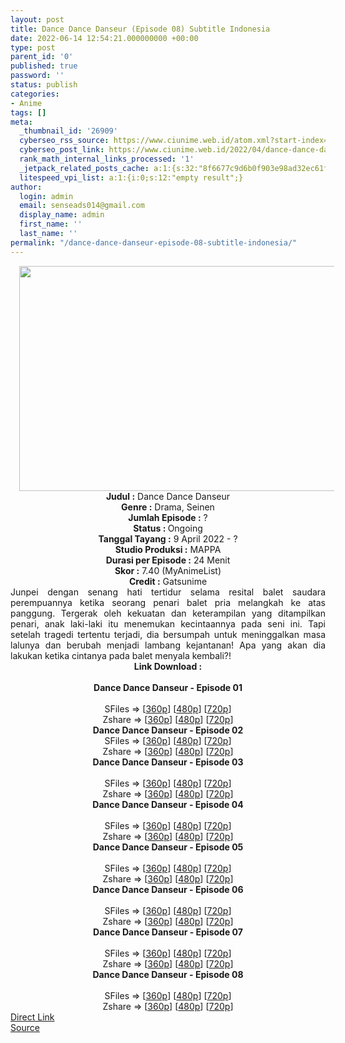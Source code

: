 ```yaml
---
layout: post
title: Dance Dance Danseur (Episode 08) Subtitle Indonesia
date: 2022-06-14 12:54:21.000000000 +00:00
type: post
parent_id: '0'
published: true
password: ''
status: publish
categories:
- Anime
tags: []
meta:
  _thumbnail_id: '26909'
  cyberseo_rss_source: https://www.ciunime.web.id/atom.xml?start-index=1
  cyberseo_post_link: https://www.ciunime.web.id/2022/04/dance-dance-danseur-subtitle-indonesia.html
  rank_math_internal_links_processed: '1'
  _jetpack_related_posts_cache: a:1:{s:32:"8f6677c9d6b0f903e98ad32ec61f8deb";a:2:{s:7:"expires";i:1657902160;s:7:"payload";a:3:{i:0;a:1:{s:2:"id";i:27256;}i:1;a:1:{s:2:"id";i:27364;}i:2;a:1:{s:2:"id";i:27120;}}}}
  litespeed_vpi_list: a:1:{i:0;s:12:"empty result";}
author:
  login: admin
  email: senseads014@gmail.com
  display_name: admin
  first_name: ''
  last_name: ''
permalink: "/dance-dance-danseur-episode-08-subtitle-indonesia/"
---
```

<div class="separator" style="clear: both; text-align: center;"><a href="https://blogger.googleusercontent.com/img/b/R29vZ2xl/AVvXsEh5KjoOnKE_bBHa39vEbXCAEkYQI0-5ozIYdY-DdgirjG2Ztrh63Qrw2VqIoMxRX2voPbbXDeDFnaiSfG3Z9OmZmW3hdKMoGLzTCTPHEomTh-7SlGDPo-B0SoYBj04TVf6CU60SFsA-ji2YddBOjYz9HdzBNfPSleXAu2vMklGNmLShGd04ZaSdUZcA/s1280/Dance%20Dance%20Danseur.png" style="margin-left: 1em; margin-right: 1em;"><img border="0" data-original-height="720" data-original-width="1280" height="360" src="{{ site.baseurl }}/assets/2022/06/Dance%20Dance%20Danseur.png" width="640" /></a></div>
<div class="separator" style="clear: both; text-align: center;"></div>
<div style="text-align: center;"><b>Judul</b><b><b> </b>:</b> Dance Dance Danseur</div>
<div style="text-align: center;"><b><b>Genre :</b></b> Drama, Seinen</div>
<div style="text-align: center;"><b>Jumlah Episode :</b> ?<br /><b>Status :&nbsp;</b>Ongoing<br /><b>Tanggal Tayang :</b> 9 April&nbsp;2022 - ?<br /><b>Studio Produksi :</b>&nbsp;MAPPA<br /><b>Durasi per Episode :</b> 24 Menit</div>
<div style="text-align: center;"><b>Skor :</b> 7.40 (MyAnimeList)</div>
<div style="text-align: center;"><b>Credit :</b>&nbsp;Gatsunime</div>
<div style="text-align: center;"></div>
<div style="text-align: justify;">Junpei dengan senang hati tertidur selama resital balet saudara perempuannya ketika seorang penari balet pria melangkah ke atas panggung. Tergerak oleh kekuatan dan keterampilan yang ditampilkan penari, anak laki-laki itu menemukan kecintaannya pada seni ini. Tapi setelah tragedi tertentu terjadi, dia bersumpah untuk meninggalkan masa lalunya dan berubah menjadi lambang kejantanan! Apa yang akan dia lakukan ketika cintanya pada balet menyala kembali?!</div>
<div style="text-align: justify;"></div>
<div style="text-align: justify;"></div>
<div style="text-align: center;">
<div style="text-align: center;">
<div style="text-align: left;">
<div style="text-align: center;"><b>Link Download :</b></div>
<div style="text-align: center;"><b><br /></b></div>
<div style="text-align: center;"><span style="text-align: left;"><b>Dance Dance Danseur&nbsp;</b></span><b>- Episode 01</b></div>
<div style="text-align: center;"><b><br /></b></div>
<div style="text-align: center;">SFiles =&gt; [<a href="https://www.mp4upload.com/0dbl56lbpr1g" target="_blank" rel="noopener">360p</a>] [<a href="https://www.mp4upload.com/fg9pmja1o7ew" target="_blank" rel="noopener">480p</a>] [<a href="https://www.mp4upload.com/zjdmpgugdcvg" target="_blank" rel="noopener">720p</a>]</div>
<div style="text-align: center;">Zshare =&gt; [<a href="https://www96.zippyshare.com/v/vZWK841x/file.html" target="_blank" rel="noopener">360p</a>] [<a href="https://www96.zippyshare.com/v/tb4BihUS/file.html" target="_blank" rel="noopener">480p</a>] [<a href="https://www96.zippyshare.com/v/6CLURISt/file.html" target="_blank" rel="noopener">720p</a>]</div>
<div style="text-align: center;"></div>
<div style="text-align: center;">
<div><span style="text-align: left;"><b>Dance Dance Danseur&nbsp;</b></span><b>- Episode 02</b></div>
<div></div>
<div>SFiles =&gt; [<a href="http://www.solidfiles.com/v/W8VaNe33KXV4M" target="_blank" rel="noopener">360p</a>] [<a href="http://www.solidfiles.com/v/78X6WgP6NMgKB" target="_blank" rel="noopener">480p</a>] [<a href="http://www.solidfiles.com/v/5dXWyyQGn4aGj" target="_blank" rel="noopener">720p</a>]</div>
<div>Zshare =&gt; [<a href="https://www97.zippyshare.com/v/wM5gsMwx/file.html" target="_blank" rel="noopener">360p</a>] [<a href="https://www97.zippyshare.com/v/jcjLyh5N/file.html" target="_blank" rel="noopener">480p</a>] [<a href="https://www97.zippyshare.com/v/ipYrIye7/file.html" target="_blank" rel="noopener">720p</a>]</div>
<div></div>
<div>
<div><span style="text-align: left;"><b>Dance Dance Danseur&nbsp;</b></span><b>- Episode 03</b></div>
<div><b><br /></b></div>
<div>SFiles =&gt; [<a href="http://www.solidfiles.com/v/eWv74jKBYvpNv" target="_blank" rel="noopener">360p</a>] [<a href="http://www.solidfiles.com/v/pdZpGaxqQxnAr" target="_blank" rel="noopener">480p</a>] [<a href="http://www.solidfiles.com/v/pdZpGgZ2dzqd3" target="_blank" rel="noopener">720p</a>]</div>
<div>Zshare =&gt; [<a href="https://www114.zippyshare.com/v/oI8idyLm/file.html" target="_blank" rel="noopener">360p</a>] [<a href="https://www114.zippyshare.com/v/30Oftykq/file.html" target="_blank" rel="noopener">480p</a>] [<a href="https://www114.zippyshare.com/v/vmjwl0pj/file.html" target="_blank" rel="noopener">720p</a>]</div>
</div>
<div></div>
<div>
<div><span style="text-align: left;"><b>Dance Dance Danseur&nbsp;</b></span><b>- Episode 04</b></div>
<div><b><br /></b></div>
<div>SFiles =&gt; [<a href="http://www.solidfiles.com/v/jQAMZRRD7rZLx" target="_blank" rel="noopener">360p</a>] [<a href="http://www.solidfiles.com/v/vNygVLQk3PvNA" target="_blank" rel="noopener">480p</a>] [<a href="http://www.solidfiles.com/v/BVpX7kzK7yMLn" target="_blank" rel="noopener">720p</a>]</div>
<div>Zshare =&gt; [<a href="https://www58.zippyshare.com/v/SIpqDHHv/file.html" target="_blank" rel="noopener">360p</a>] [<a href="https://www58.zippyshare.com/v/gaUPeaDg/file.html" target="_blank" rel="noopener">480p</a>] [<a href="https://www58.zippyshare.com/v/Ckb0MJ7N/file.html" target="_blank" rel="noopener">720p</a>]</div>
</div>
<div></div>
<div>
<div><span style="text-align: left;"><b>Dance Dance Danseur&nbsp;</b></span><b>- Episode 05</b></div>
<div><b><br /></b></div>
<div>SFiles =&gt; [<a href="http://www.solidfiles.com/v/g6ekjYq8d2jxR" target="_blank" rel="noopener">360p</a>] [<a href="http://www.solidfiles.com/v/y6znwe3ReQ25N" target="_blank" rel="noopener">480p</a>] [<a href="http://www.solidfiles.com/v/5dmRAKAeQjPNZ" target="_blank" rel="noopener">720p</a>]</div>
<div>Zshare =&gt; [<a href="https://www53.zippyshare.com/v/BxvDKLEP/file.html" target="_blank" rel="noopener">360p</a>] [<a href="https://www53.zippyshare.com/v/XDc72NLm/file.html" target="_blank" rel="noopener">480p</a>] [<a href="https://www53.zippyshare.com/v/IHeiPeyi/file.html" target="_blank" rel="noopener">720p</a>]</div>
</div>
<div></div>
<div>
<div><span style="text-align: left;"><b>Dance Dance Danseur&nbsp;</b></span><b>- Episode 06</b></div>
<div><b><br /></b></div>
<div>SFiles =&gt; [<a href="http://www.solidfiles.com/v/NVe2YpQY2ALwa" target="_blank" rel="noopener">360p</a>] [<a href="http://www.solidfiles.com/v/BVBWqyZYMYAGk" target="_blank" rel="noopener">480p</a>] [<a href="http://www.solidfiles.com/v/8ZXP2855pMXwD" target="_blank" rel="noopener">720p</a>]</div>
<div>Zshare =&gt; [<a href="https://www54.zippyshare.com/v/78A78sNu/file.html" target="_blank" rel="noopener">360p</a>] [<a href="https://www54.zippyshare.com/v/WO2c9A9X/file.html" target="_blank" rel="noopener">480p</a>] [<a href="https://www54.zippyshare.com/v/OsWJtk51/file.html" target="_blank" rel="noopener">720p</a>]</div>
</div>
<div></div>
<div>
<div><span style="text-align: left;"><b>Dance Dance Danseur&nbsp;</b></span><b>- Episode 07</b></div>
<div><b><br /></b></div>
<div>SFiles =&gt; [<a href="http://www.solidfiles.com/v/2YjNdPYKyeNmG" target="_blank" rel="noopener">360p</a>] [<a href="http://www.solidfiles.com/v/jY5AY26qk5xdQ" target="_blank" rel="noopener">480p</a>] [<a href="http://www.solidfiles.com/v/NgYmgepDWXzrA" target="_blank" rel="noopener">720p</a>]</div>
<div>Zshare =&gt; [<a href="https://www110.zippyshare.com/v/FWSPXrGU/file.html" target="_blank" rel="noopener">360p</a>] [<a href="https://www110.zippyshare.com/v/UWe254uQ/file.html" target="_blank" rel="noopener">480p</a>] [<a href="https://www110.zippyshare.com/v/jZyEU5fI/file.html" target="_blank" rel="noopener">720p</a>]</div>
</div>
<div></div>
<div>
<div><span style="text-align: left;"><b>Dance Dance Danseur&nbsp;</b></span><b>- Episode 08</b></div>
<div><b><br /></b></div>
<div>SFiles =&gt; [<a href="http://www.solidfiles.com/v/x5pjaw8AQQykK" target="_blank" rel="noopener">360p</a>] [<a href="http://www.solidfiles.com/v/VxVL6GLdWxgvG" target="_blank" rel="noopener">480p</a>] [<a href="http://www.solidfiles.com/v/nV5zamGLQGDnA" target="_blank" rel="noopener">720p</a>]</div>
<div>Zshare =&gt; [<a href="https://www96.zippyshare.com/v/6NxKElt9/file.html" target="_blank" rel="noopener">360p</a>] [<a href="https://www96.zippyshare.com/v/wFZZBy88/file.html" target="_blank" rel="noopener">480p</a>] [<a href="https://www96.zippyshare.com/v/aGx17r6C/file.html" target="_blank" rel="noopener">720p</a>]</div>
</div>
</div>
</div>
</div>
</div>
<link rel="stylesheet" href="https://cdnjs.cloudflare.com/ajax/libs/font-awesome/4.7.0/css/font-awesome.min.css" />
<div class="divbtn"> <a href="https://handymansurrender.com/fihup8buzv?key=94550f7ce39444073321dde3b8782f97" class="btn"><i class="fa fa-download"></i> Direct Link</a> <br /><a href="https://www.ciunime.web.id/2022/04/dance-dance-danseur-subtitle-indonesia.html">Source</a> </div>
